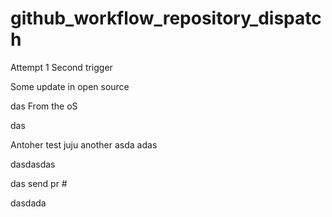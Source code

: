 # github_workflow_repository_dispatch

Attempt 1
Second trigger


Some update in open source

das
From the oS

das

Antoher test
juju
another 
asda
adas

dasdasdas


das
send pr #



dasdada
